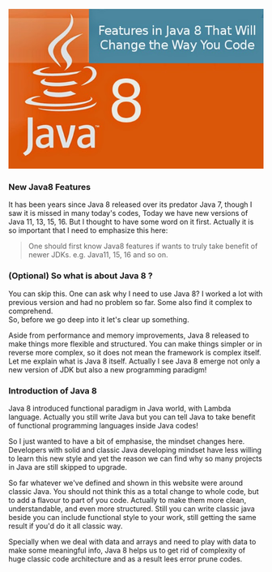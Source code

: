 ![Java8](data/java-features/assets/java8.jpg)

### New Java8 Features

It has been years since Java 8 released over its predator 
Java 7, though I saw it is missed in many today's codes, 
Today we have new versions of Java 11, 13, 15, 16.
But I thought to have some word on it first. Actually it is so important 
that I need to emphasize this here:

>One should first know Java8 features if wants to 
    truly take benefit of newer JDKs. e.g. Java11, 15, 16 and so on.</strong>


### (Optional) So what is about Java 8 ?
You can skip this. 
One can ask why I need to use Java 8? I worked a lot with previous
version and had no problem so far. Some also find it complex 
to comprehend.  
So, before we go deep into it let's clear up something.

Aside from performance and memory improvements, Java 8 released to make things more flexible and structured. 
You can make things simpler or in reverse more complex, so it does not mean the framework is complex itself.
Let me explain what is Java 8 itself. Actually I see Java 8 emerge not only a new version
of JDK but also a new programming paradigm!

### Introduction of Java 8

Java 8 introduced functional paradigm in Java world, with Lambda language. 
Actually you still write Java but you can tell Java to take benefit of 
functional programming languages inside Java codes! 

So I just wanted to have a bit of emphasise, the mindset changes here.
Developers with solid and classic Java developing mindset have less willing to learn this new style
and yet the reason we can find why so many projects in Java are still skipped 
to upgrade. 

So far whatever we've defined and shown in this website were around classic Java. 
You should not think this as a total change to whole code, but to add a flavour to 
part of you code. Actually to make them more clean, understandable, and even more structured.
Still you can write classic java beside you can include functional style
to your work, still getting the same result if you'd do it all classic way.

Specially when we deal with data and arrays and need to play with data to make 
some meaningful info, Java 8 helps us to get rid of complexity of huge classic 
code architecture and as a result lees error prune codes.

